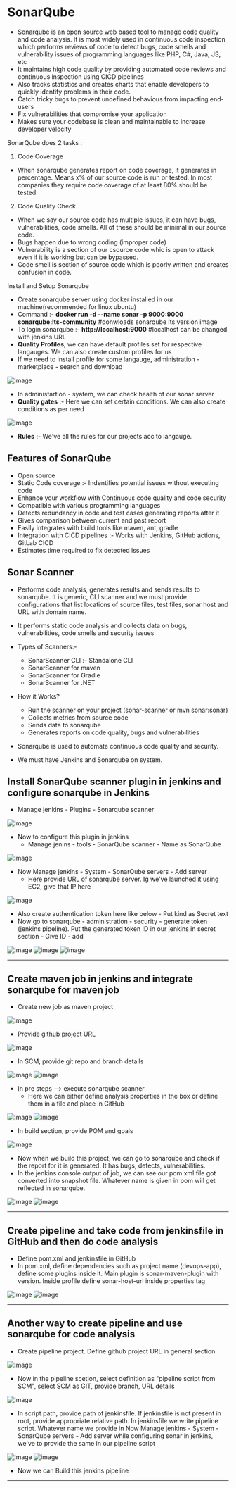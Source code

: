 # SonarQube

- Sonarqube is an open source web based tool to manage code quality and code analysis. It is most widely used in continuous code inspection which performs reviews of code to detect bugs, code smells and vulnerability issues of programming languages like PHP, C#, Java, JS, etc
- It maintains high code quality by providing automated code reviews and continuous inspection using CICD pipelines
- Also tracks statistics and creates charts that enable developers to quickly identify problems in their code.
- Catch tricky bugs to prevent undefined behavious from impacting end-users
- Fix vulnerabilities that compromise your application
- Makes sure your codebase is clean and maintainable to increase developer velocity

SonarQube does 2 tasks :
1. Code Coverage
- When sonarqube generates report on code coverage, it generates in percentage. Means x% of our source code is run or tested. In most companies they require code coverage of at least 80% should be tested.

2. Code Quality Check
- When we say our source code has multiple issues, it can have bugs, vulnerabilities, code smells. All of these should be minimal in our source code.
- Bugs happen due to wrong coding (improper code)
- Vulnerability is a section of our csource code whic is open to attack even if it is working but can be bypassed.
- Code smell is section of source code which is poorly written and creates confusion in code.

Install and Setup Sonarqube
- Create sonarqube server using docker installed in our machine(recommended for linux ubuntu)
- Command :- **docker run -d --name sonar -p 9000:9000  sonarqube:lts-community**        #donwloads sonarqube lts version image
- To login sonarqube :- **http://localhost:9000**        #localhost can be changed with jenkins URL
- **Quality Profiles**, we can have default profiles set for respective langauges. We can also create custom profiles for us
- If we need to install profile for some langauge, administration - marketplace - search and download

![image](https://github.com/user-attachments/assets/786506c6-1391-4fb4-8241-c43f602f380e)

- In administartion - syatem, we can check health of our sonar server
- **Quality gates** :- Here we can set certain conditions. We can also create conditions as per need

![image](https://github.com/user-attachments/assets/8fca06f0-25ce-4646-92c5-bbb8cfb91321)

- **Rules** :- We've all the rules for our projects acc to langauge.

Features of SonarQube
-
- Open source
- Static Code coverage :- Indentifies potential issues without executing code
- Enhance your workflow with Continuous code quality and code security
- Compatible with various programming languages
- Detects redundancy in code and test cases generating reports after it
- Gives comparison between current and past report
- Easily integrates with build tools like maven, ant, gradle
- Integration with CICD pipelines :- Works with Jenkins, GitHub actions, GitLab CICD
- Estimates time required to fix detected issues

Sonar Scanner
-
- Performs code analysis, generates results and sends results to sonarqube. It is generic, CLI scanner and we must provide configurations that list locations of source files, test files, sonar host and URL with domain name.
- It performs static code analysis and collects data on bugs, vulnerabilities, code smells and security issues

- Types of Scanners:-
  - SonarScanner CLI :- Standalone CLI
  - SonarScanner for maven
  - SonarScanner for Gradle
  - SonarScanner for .NET
 
- How it Works?
  - Run the scanner on your project (sonar-scanner or mvn sonar:sonar)
  - Collects metrics from source code
  - Sends data to sonarqube
  - Generates reports on code quality, bugs and vulnerabilities
 
- Sonarqube is used to automate continuous code quality and security.
- We must have Jenkins and Sonarqube on system.

Install SonarQube scanner plugin in jenkins and configure sonarqube in Jenkins
-
- Manage jenkins - Plugins - Sonarqube scanner

![image](https://github.com/user-attachments/assets/31cb9259-da3b-4412-bf1a-896a91d4d4f4)

- Now to configure this plugin in jenkins
  - Manage jenins - tools - SonarQube scanner - Name as SonarQube

![image](https://github.com/user-attachments/assets/8ce515b5-978d-44af-be53-fd289d503b35)

- Now Manage jenkins - System - SonarQube servers - Add server
  - Here provide URL of sonarqube server. Ig we've launched it using EC2, give that IP here

![image](https://github.com/user-attachments/assets/4e117608-7b10-4eb8-94d1-86950813a614)

  - Also create authentication token here like below - Put kind as Secret text
  - Now go to sonarqube - administration - security - generate token (jenkins pipeline). Put the generated token ID in our jenkins in secret section - Give ID -  add

![image](https://github.com/user-attachments/assets/1b4a214b-20e0-4c1e-bb79-407a5458e9fb)
![image](https://github.com/user-attachments/assets/26ee7c2f-7907-4f74-b024-53fbc9d357be)
![image](https://github.com/user-attachments/assets/89ccd59d-0e04-452c-8d5e-fc36905f555c)


----------------------------------------------------------------------------------------------------------------------------------------------------------------------------------------------

Create maven job in jenkins and integrate sonarqube for maven job
-
- Create new job as maven project

![image](https://github.com/user-attachments/assets/67d5239d-b887-44af-b1ca-caad460691cd)

- Provide github project URL

![image](https://github.com/user-attachments/assets/b395f812-6468-488d-b933-3252230146ee)

- In SCM, provide git repo and branch details

![image](https://github.com/user-attachments/assets/47f7850f-dc48-4611-97bc-e897d42f3af0)
![image](https://github.com/user-attachments/assets/1096960a-148a-4e8e-9773-43ea9213d756)

- In pre steps --> execute sonarqube scanner
  - Here we can either define analysis properties in the box or define them in a file and place in GitHub

![image](https://github.com/user-attachments/assets/e9ef661e-2d3a-42af-9a9f-b2ebae7b9ea5)
![image](https://github.com/user-attachments/assets/a86eb70c-6915-4710-8caa-4bf44f61f862)

- In build section, provide POM and goals

![image](https://github.com/user-attachments/assets/c3050f01-0fe4-42ca-a28d-505948d41d79)

- Now when we build this project, we can go to sonarqube and check if the report for it is generated. It has bugs, defects, vulnerabilities.
- In the jenkins console output of job, we can see our pom.xml file got converted into snapshot file. Whatever name is given in pom will get reflected in sonarqube.

![image](https://github.com/user-attachments/assets/56ba9743-e43b-4889-b0ba-3968e96bf8e9)
![image](https://github.com/user-attachments/assets/0e9d3902-fe9d-48d0-b0cb-fae31040ca25)

----------------------------------------------------------------------------------------------------------------------------------------------------------------------------------------------

Create pipeline and take code from jenkinsfile in GitHub and then do code analysis
-
- Define pom.xml and jenkinsfile in GitHub
- In pom.xml, define dependencies such as project name (devops-app), define some plugins inside it. Main plugin is sonar-maven-plugin with version. Inside profile define sonar-host-url inside properties tag

![image](https://github.com/user-attachments/assets/51b783c2-c9f5-46c4-b56e-6c399136dd48)
![image](https://github.com/user-attachments/assets/bed908fe-9871-49ec-af24-48850615e75f)

----------------------------------------------------------------------------------------------------------------------------------------------------------------------------------------------

Another way to create pipeline and use sonarqube for code analysis
-
- Create pipeline project. Define github project URL in general section

![image](https://github.com/user-attachments/assets/bcd54919-2460-4cb7-8d8c-18807da6ee5d)

- Now in the pipeline scetion, select definition as "pipeline script from SCM", select SCM as GIT, provide branch, URL details

![image](https://github.com/user-attachments/assets/8cb6c2c0-5bcc-42b0-829f-ff0e2f379606)

- In script path, provide path of jenkinsfile. If jenkinsfile is not present in root, provide appropriate relative path. In jenkinsfile we write pipeline script. Whatever name we provide in Now Manage jenkins - System - SonarQube servers - Add server while configuring sonar in jenkins, we've to provide the same in our pipeline script

![image](https://github.com/user-attachments/assets/8aefbe91-a3b7-4a5e-bc52-8e83ce8044fb)
![image](https://github.com/user-attachments/assets/248972ec-8be5-46a0-bbf5-1fd5b04161e2)

- Now we can Build this jenkins pipeline

----------------------------------------------------------------------------------------------------------------------------------------------------------------------------------------------


